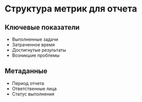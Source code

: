 # Структура метрик для отчета

## Ключевые показатели
- Выполненные задачи
- Затраченное время
- Достигнутые результаты
- Возникшие проблемы

## Метаданные
- Период отчета
- Ответственные лица
- Статус выполнения